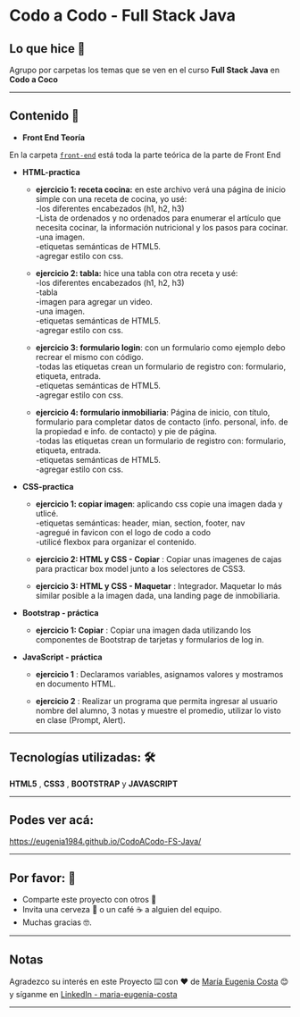 # Codo a Codo - Full Stack Java

## Lo que hice 🚀

Agrupo por carpetas los temas que se ven en el curso **Full Stack Java** en **Codo a Coco**

---

## Contenido 🚀

* **Front End Teoría**

 En la carpeta [`front-end`](https://github.com/eugenia1984/CodoACodo-FS-Java/tree/main/front-end) está toda la parte teórica de la parte de Front End
 
* **HTML-practica**

  * **ejercicio 1: receta cocina:** en este archivo verá una página de inicio simple con una receta de cocina, yo usé: <br>
  -los diferentes encabezados (h1, h2, h3) <br>
  -Lista de ordenados y no ordenados para enumerar el artículo que necesita cocinar, la información nutricional y los pasos para cocinar. <br>
  -una imagen. <br>
  -etiquetas semánticas de HTML5. <br>
  -agregar estilo con css. <br>

  * **ejercicio 2: tabla:** hice una tabla con otra receta y usé: <br>
  -los diferentes encabezados (h1, h2, h3) <br>
  -tabla <br>
  -imagen para agregar un video. <br>
  -una imagen. <br>
  -etiquetas semánticas de HTML5. <br>
  -agregar estilo con css. <br>

  * **ejercicio 3: formulario login**: con un formulario como ejemplo debo recrear el mismo con código. <br>
  -todas las etiquetas crean un formulario de registro con: formulario, etiqueta, entrada. <br>
  -etiquetas semánticas de HTML5. <br>
  -agregar estilo con css. <br>
  
  * **ejercicio 4: formulario inmobiliaria**: Página de inicio, con título, formulario para completar datos de contacto (info. personal, info. de la propiedad e info. de contacto) y pie de página. <br>
  -todas las etiquetas crean un formulario de registro con: formulario, etiqueta, entrada. <br>
  -etiquetas semánticas de HTML5. <br>
  -agregar estilo con css. <br>

* **CSS-practica**

  * **ejercicio 1: copiar imagen**: aplicando css copie una imagen dada y utlicé.<br>
  -etiquetas semánticas: header, mian, section, footer, nav <br>
  -agregué in favicon con el logo de codo a codo <br>
  -utilicé flexbox para organizar el contenido.
  
  * **ejercicio 2: HTML y CSS - Copiar** : Copiar unas imagenes de cajas para practicar box model junto a los selectores de CSS3.
  
  * **ejercicio 3: HTML y CSS - Maquetar** : Integrador. Maquetar lo más similar posible a la imagen dada, una landing page de inmobiliaria. 

* **Bootstrap - práctica**

  * **ejercicio 1: Copiar** : Copiar una imagen dada utilizando los componentes de Bootstrap de tarjetas y formularios de log in.

* **JavaScript - práctica**

  *  **ejercicio 1** : Declaramos variables, asignamos valores y mostramos en documento HTML.

  *  **ejercicio 2** : Realizar un programa que permita ingresar al usuario nombre del alumno, 3 notas y muestre el promedio, utilizar lo visto en clase (Prompt, Alert).

---

## Tecnologías utilizadas: 🛠️

**HTML5** , **CSS3** , **BOOTSTRAP** y **JAVASCRIPT**

---

## Podes ver acá:

https://eugenia1984.github.io/CodoACodo-FS-Java/

---

## Por favor: 🎁

* Comparte este proyecto con otros 📢
* Invita una cerveza 🍺 o un café ☕ a alguien del equipo.
* Muchas gracias 🤓.

---

## Notas

Agradezco su interés en este Proyecto ⌨️ con ❤️ de [María Eugenia Costa](https://github.com/eugenia1984) 😊 y síganme en [LinkedIn - maria-eugenia-costa](https://www.linkedin.com/in/maria-eugenia-costa/)

---


